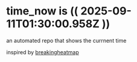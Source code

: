 # time_now is (( 2025-09-11T01:30:00.958Z ))

an automated repo that shows the currnent time

inspired by [breakingheatmap](https://github.com/breakingheatmap/breakingheatmap)